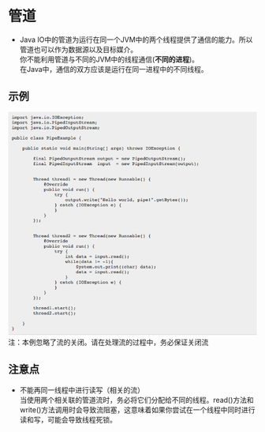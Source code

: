 # 管道
- Java IO中的管道为运行在同一个JVM中的两个线程提供了通信的能力。所以管道也可以作为数据源以及目标媒介。
<br>你不能利用管道与不同的JVM中的线程通信(__不同的进程__)。
<br>在Java中，通信的双方应该是运行在同一进程中的不同线程。

## 示例
![pipeStream](../img/PipeStream.png)
注：本例忽略了流的关闭。请在处理流的过程中，务必保证关闭流

## 注意点
- 不能再同一线程中进行读写（相关的流）
<br>当使用两个相关联的管道流时，务必将它们分配给不同的线程。read()方法和write()方法调用时会导致流阻塞，这意味着如果你尝试在一个线程中同时进行读和写，可能会导致线程死锁。